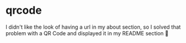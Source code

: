 # qrcode

I didn't like the look of having a url in my about section, so I solved that problem with a QR Code and displayed it in my README section 🌊
